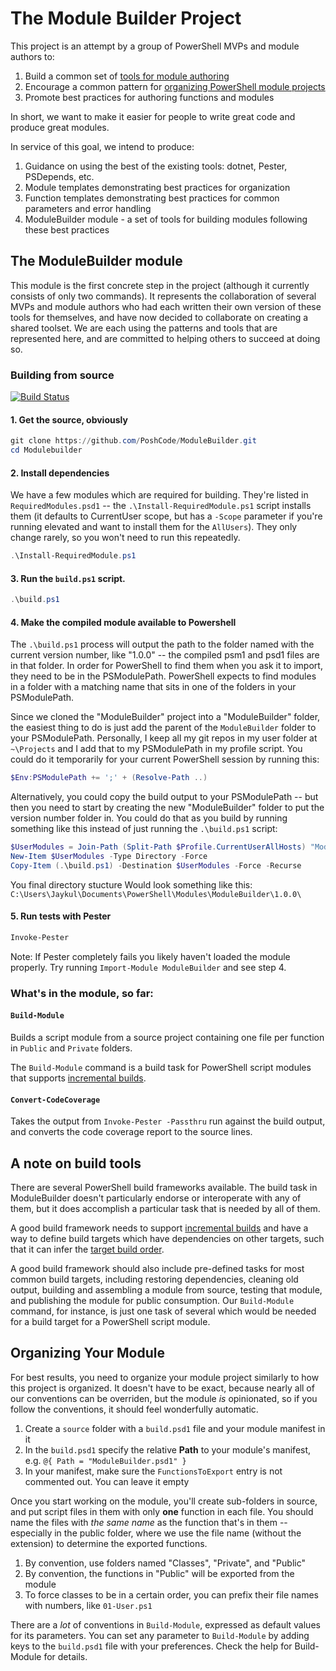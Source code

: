 # The Module Builder Project

This project is an attempt by a group of PowerShell MVPs and module authors to:

1. Build a common set of [tools for module authoring](#whats-in-the-module-so-far)
2. Encourage a common pattern for [organizing PowerShell module projects](#organizing-your-module)
3. Promote best practices for authoring functions and modules

In short, we want to make it easier for people to write great code and produce great modules.

In service of this goal, we intend to produce:

1. Guidance on using the best of the existing tools: dotnet, Pester, PSDepends, etc.
2. Module templates demonstrating best practices for organization
3. Function templates demonstrating best practices for common parameters and error handling
4. ModuleBuilder module - a set of tools for building modules following these best practices

## The ModuleBuilder module

This module is the first concrete step in the project (although it currently consists of only two commands). It represents the collaboration of several MVPs and module authors who had each written their own version of these tools for themselves, and have now decided to collaborate on creating a shared toolset. We are each using the patterns and tools that are represented here, and are committed to helping others to succeed at doing so.

### Building from source

[![Build Status](https://poshcode.visualstudio.com/ModuleBuilder/_apis/build/status/ModuleBuilder)](https://poshcode.visualstudio.com/ModuleBuilder/_build/latest?definitionId=1)

#### 1. Get the source, obviously

```powershell
git clone https://github.com/PoshCode/ModuleBuilder.git
cd Modulebuilder
```

#### 2. Install dependencies

We have a few modules which are required for building. They're listed in `RequiredModules.psd1` -- the `.\Install-RequiredModule.ps1` script installs them (it defaults to CurrentUser scope, but has a `-Scope` parameter if you're running elevated and want to install them for the `AllUsers`). They only change rarely, so you won't need to run this repeatedly.

```powershell
.\Install-RequiredModule.ps1
```

#### 3. Run the `build.ps1` script.

```powershell
.\build.ps1
```

#### 4. Make the compiled module available to Powershell

The `.\build.ps1` process will output the path to the folder named with the current version number, like "1.0.0" -- the compiled psm1 and psd1 files are in that folder. In order for PowerShell to find them when you ask it to import, they need to be in the PSModulePath.  PowerShell expects to find modules in a folder with a matching name that sits in one of the folders in your PSModulePath.

Since we cloned the "ModuleBuilder" project into a "ModuleBuilder" folder, the easiest thing to do is just add the parent of the `ModuleBuilder` folder to your PSModulePath. Personally, I keep all my git repos in my user folder at `~\Projects` and I add that to my PSModulePath in my profile script. You could do it temporarily for your current PowerShell session by running this:

```powershell
$Env:PSModulePath += ';' + (Resolve-Path ..)
```

Alternatively, you could copy the build output to your PSModulePath -- but then you need to start by creating the new "ModuleBuilder" folder to put the version number folder in. You could do that as you build by running something like this instead of just running the `.\build.ps1` script:

```powershell
$UserModules = Join-Path (Split-Path $Profile.CurrentUserAllHosts) "Modules\ModuleBuilder"
New-Item $UserModules -Type Directory -Force
Copy-Item (.\build.ps1) -Destination $UserModules -Force -Recurse
```

You final directory stucture Would look something like this: `C:\Users\Jaykul\Documents\PowerShell\Modules\ModuleBuilder\1.0.0\`

#### 5. Run tests with Pester

```powershell
Invoke-Pester
```
Note: If Pester completely fails you likely haven't loaded the module properly. Try running `Import-Module ModuleBuilder` and see step 4.

### What's in the module, so far:

#### `Build-Module`

Builds a script module from a source project containing one file per function in `Public` and `Private` folders.

The `Build-Module` command is a build task for PowerShell script modules that supports [incremental builds](https://docs.microsoft.com/en-us/visualstudio/msbuild/incremental-builds).

#### `Convert-CodeCoverage`

Takes the output from `Invoke-Pester -Passthru` run against the build output, and converts the code coverage report to the source lines.

## A note on build tools

There are several PowerShell build frameworks available. The build task in ModuleBuilder doesn't particularly endorse or interoperate with any of them, but it does accomplish a particular task that is needed by all of them.

A good build framework needs to support [incremental builds](https://docs.microsoft.com/en-us/visualstudio/msbuild/incremental-builds) and have a way to define build targets which have dependencies on other targets, such that it can infer the [target build order](https://docs.microsoft.com/en-us/visualstudio/msbuild/msbuild-targets#target-build-order).

A good build framework should also include pre-defined tasks for most common build targets, including restoring dependencies, cleaning old output, building and assembling a module from source, testing that module, and publishing the module for public consumption.  Our `Build-Module` command, for instance, is just one task of several which would be needed for a build target for a PowerShell script module.


## Organizing Your Module

For best results, you need to organize your module project similarly to how this project is organized. It doesn't have to be exact, because nearly all of our conventions can be overriden, but the module *is* opinionated, so if you follow the conventions, it should feel wonderfully automatic.

1. Create a `source` folder with a `build.psd1` file and your module manifest in it
2. In the `build.psd1` specify the relative **Path** to your module's manifest, e.g. `@{ Path = "ModuleBuilder.psd1" }`
3. In your manifest, make sure the `FunctionsToExport` entry is not commented out. You can leave it empty

Once you start working on the module, you'll create sub-folders in source, and put script files in them with only **one** function in each file. You should name the files with _the same name_ as the function that's in them -- especially in the public folder, where we use the file name (without the extension) to determine the exported functions.

1. By convention, use folders named "Classes", "Private", and "Public"
2. By convention, the functions in "Public" will be exported from the module
3. To force classes to be in a certain order, you can prefix their file names with numbers, like `01-User.ps1`

There are a *lot* of conventions in `Build-Module`, expressed as default values for its parameters. You can set any parameter to `Build-Module` by adding keys to the `build.psd1` file with your preferences. Check the help for Build-Module for details.
